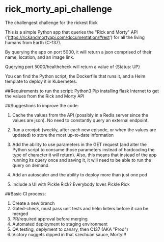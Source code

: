 # rick_morty_api_challenge
The challengest challenge for the rickest Rick

This is a simple Python app that queries the "Rick and Morty" API ('https://rickandmortyapi.com/documentation/#rest') for all the living humans from Earth (C-137).

By querying the app on port 5000, it will return a json comprised of their name, location, and an image link.

Querying port 5000/healthcheck will return a value of {Status: UP}

You can find the Python script, the Dockerfile that runs it, and a Helm template to deploy it in Kubernetes. 

##Requirements to run the script: 
Python3
Pip installing flask
Internet to get the values from the Rick and Morty API

##Suggestions to improve the code:
1. Cache the values from the API (possibly in a Redis server since the values are json). No need to constantly query an external endpoint.

2. Run a cronjob (weekly, after each new episode, or when the values are updated) to store the most up-to-date information

3. Add the ability to use parameters in the GET request (and alter the Python script to consume those parameters instead of hardcoding the type of character it will return). Also, this means that instead of the app running its query once and saving it, it will need to be able to run the query on demand. 

4. Add an autoscaler and the ability to deploy more than just one pod

5. Include a UI with Pickle Rick? Everybody loves Pickle Rick

##Basic CI process:
1. Create a new branch
2. Gated-check, must pass unit tests and helm linters before it can be merged
3. PR/required approval before merging
4. Automated deployment to staging environment 
5. QA testing, deplyment to canary, then C137 (AKA "Prod")
6. Victory nuggets dipped in that szechuan sauce, Morty!!!
